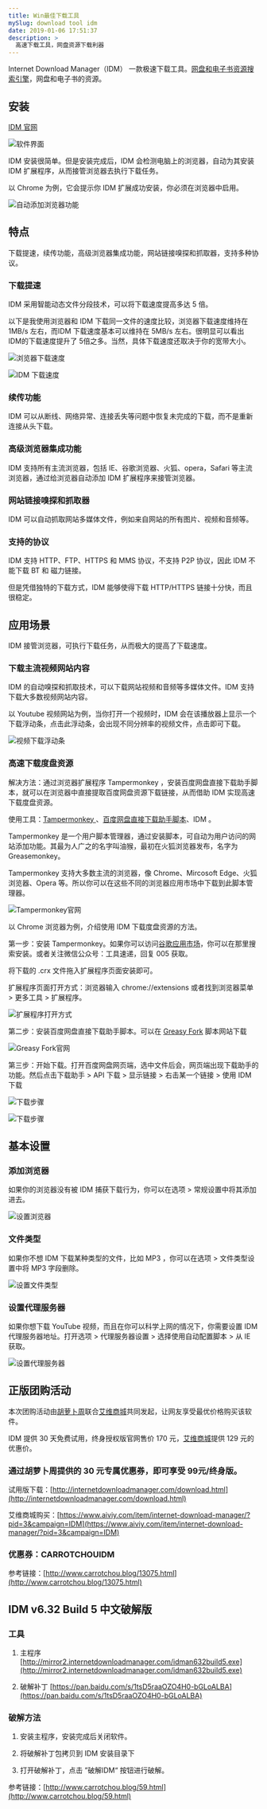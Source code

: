 ```yaml
---
title: Win最佳下载工具
mySlug: download tool idm
date: 2019-01-06 17:51:37
description: >
  高速下载工具，网盘资源下载利器
---
```


Internet Download Manager（IDM） 一款极速下载工具。[网盘和电子书资源搜索引擎](http://mp.weixin.qq.com/s?__biz=MzIzNTczNjc5MA==&mid=2247483767&idx=1&sn=26e4970f82d56266eedbcd0171d265eb&chksm=e8e3dacedf9453d8250e259e8ff5ae0c09e43b42893b0c5a2d81cd257da353d9a1da97c4b0bc&scene=21#wechat_redirect)，网盘和电子书的资源。

## 安装

[IDM 官网](https://www.internetdownloadmanager.com/download.html)

![软件界面](https://raw.githubusercontent.com/byodian/logpic/master/界面.png)

IDM 安装很简单。但是安装完成后，IDM 会检测电脑上的浏览器，自动为其安装 IDM 扩展程序，从而接管浏览器去执行下载任务。

以 Chrome 为例，它会提示你 IDM 扩展成功安装，你必须在浏览器中启用。

![自动添加浏览器功能](https://raw.githubusercontent.com/byodian/logpic/master/IDM自动添加.png)

## 特点
 
下载提速，续传功能，高级浏览器集成功能，网站链接嗅探和抓取器，支持多种协议。

### 下载提速

IDM 采用智能动态文件分段技术，可以将下载速度提高多达 5 倍。

以下是我使用浏览器和 IDM 下载同一文件的速度比较，浏览器下载速度维持在 1MB/s 左右，而IDM 下载速度基本可以维持在 5MB/s 左右。很明显可以看出 IDM的下载速度提升了 5倍之多。当然，具体下载速度还取决于你的宽带大小。

![浏览器下载速度](https://raw.githubusercontent.com/byodian/logpic/master/原速.gif)

![IDM 下载速度](https://raw.githubusercontent.com/byodian/logpic/master/提速.gif)

### 续传功能

IDM 可以从断线、网络异常、连接丢失等问题中恢复未完成的下载，而不是重新连接从头下载。

### 高级浏览器集成功能

IDM 支持所有主流浏览器，包括 IE、谷歌浏览器、火狐、opera，Safari 等主流浏览器，通过给浏览器自动添加 IDM 扩展程序来接管浏览器。

### 网站链接嗅探和抓取器

IDM 可以自动抓取网站多媒体文件，例如来自网站的所有图片、视频和音频等。

### 支持的协议

IDM 支持 HTTP、FTP、HTTPS 和 MMS 协议，不支持 P2P 协议，因此 IDM 不能下载 BT 和 磁力链接。

但是凭借独特的下载方式，IDM 能够使得下载 HTTP/HTTPS 链接十分快，而且很稳定。

## 应用场景

IDM 接管浏览器，可执行下载任务，从而极大的提高了下载速度。

### 下载主流视频网站内容

IDM 的自动嗅探和抓取技术，可以下载网站视频和音频等多媒体文件。IDM 支持下载大多数视频网站内容。

以 Youtube 视频网站为例，当你打开一个视频时，IDM 会在该播放器上显示一个下载浮动条，点击此浮动条，会出现不同分辨率的视频文件，点击即可下载。

![视频下载浮动条](https://raw.githubusercontent.com/byodian/logpic/master/youtube%20下载.png)

### 高速下载度盘资源

解决方法：通过浏览器扩展程序 Tampermonkey ，安装百度网盘直接下载助手脚本，就可以在浏览器中直接提取百度网盘资源下载链接，从而借助 IDM 实现高速下载度盘资源。

使用工具：[Tampermonkey ](https://tampermonkey.net/)、[百度网盘直接下载助手脚本](https://greasyfork.org/zh-CN/scripts/39504-%E7%99%BE%E5%BA%A6%E7%BD%91%E7%9B%98%E7%9B%B4%E6%8E%A5%E4%B8%8B%E8%BD%BD%E5%8A%A9%E6%89%8B-%E7%9B%B4%E9%93%BE%E5%8A%A0%E9%80%9F%E7%89%88)、IDM 。

Tampermonkey  是一个用户脚本管理器，通过安装脚本，可自动为用户访问的网站添加功能。其最为人广之的名字叫油猴，最初在火狐浏览器发布，名字为 Greasemonkey。

Tampermonkey 支持大多数主流的浏览器，像 Chrome、Mircosoft Edge、火狐浏览器、Opera 等。所以你可以在这些不同的浏览器应用市场中下载到此脚本管理器。

![Tampermonkey官网](https://raw.githubusercontent.com/byodian/logpic/master/tampermonkey.png)

以 Chrome 浏览器为例，介绍使用 IDM 下载度盘资源的方法。

第一步：安装 Tampermonkey。如果你可以访问[谷歌应用市场](https://chrome.google.com/webstore/detail/tampermonkey/dhdgffkkebhmkfjojejmpbldmpobfkfo?utm_source=chrome-ntp-icon)，你可以在那里搜索安装。或者关注微信公众号：工具速递，回复 005 获取。

将下载的 .crx 文件拖入扩展程序页面安装即可。

扩展程序页面打开方式：浏览器输入 chrome://extensions 或者找到浏览器菜单 > 更多工具 > 扩展程序。

![扩展程序打开方式](https://raw.githubusercontent.com/byodian/logpic/master/extensions.png)

第二步：安装百度网盘直接下载助手脚本。可以在 [Greasy Fork](https://greasyfork.org/zh-CN/scripts) 脚本网站下载

![Greasy Fork官网](https://raw.githubusercontent.com/byodian/logpic/master/百度网盘直接下载助手.png)

第三步：开始下载。打开百度网盘网页端，选中文件后会，网页端出现下载助手的功能。然后点击下载助手 > API 下载 > 显示链接 > 右击某一个链接 > 使用 IDM 下载

![下载步骤](https://raw.githubusercontent.com/byodian/logpic/master/下载助手.png)

![下载步骤](https://raw.githubusercontent.com/byodian/logpic/master/下载助手2.png)

## 基本设置

### 添加浏览器

如果你的浏览器没有被 IDM 捕获下载行为，你可以在选项 > 常规设置中将其添加进去。

![设置浏览器](https://raw.githubusercontent.com/byodian/logpic/master/添加浏览器.png)

### 文件类型

如果你不想 IDM 下载某种类型的文件，比如 MP3 ，你可以在选项 > 文件类型设置中将 MP3 字段删除。

![设置文件类型](https://raw.githubusercontent.com/byodian/logpic/master/文件类型.png)

### 设置代理服务器

如果你想下载 YouTube 视频，而且在你可以科学上网的情况下，你需要设置 IDM 代理服务器地址。打开选项 > 代理服务器设置 > 选择使用自动配置脚本 > 从 IE 获取。

![设置代理服务器](https://raw.githubusercontent.com/byodian/logpic/master/代理服务器.png)

## 正版团购活动

本次团购活动由[胡萝卜周](http://www.carrotchou.blog/)联合[艾维商城](https://www.aiviy.com)共同发起，让网友享受最优价格购买该软件。

IDM 提供 30 天免费试用，终身授权版官网售价 170 元，[艾维商城](https://www.aiviy.com/)提供 129 元的优惠价。

### 通过胡萝卜周提供的 30 元专属优惠券，即可享受 99元/终身版。

试用版下载：[http://internetdownloadmanager.com/download.html](http://internetdownloadmanager.com/download.html)

艾维商城购买：[https://www.aiviy.com/item/internet-download-manager/?pid=3&campaign=IDM](https://www.aiviy.com/item/internet-download-manager/?pid=3&campaign=IDM)

### 优惠券：CARROTCHOUIDM

参考链接：[http://www.carrotchou.blog/13075.html](http://www.carrotchou.blog/13075.html)

## IDM v6.32 Build 5 中文破解版

### 工具

1. 主程序 [http://mirror2.internetdownloadmanager.com/idman632build5.exe](http://mirror2.internetdownloadmanager.com/idman632build5.exe)

2. 破解补丁 [https://pan.baidu.com/s/1tsD5raaOZO4H0-bGLoALBA](https://pan.baidu.com/s/1tsD5raaOZO4H0-bGLoALBA)

### 破解方法

1. 安装主程序，安装完成后关闭软件。

2. 将破解补丁包拷贝到 IDM 安装目录下

3. 打开破解补丁，点击 ”破解IDM“ 按钮进行破解。

参考链接：[http://www.carrotchou.blog/59.html](http://www.carrotchou.blog/59.html)

















